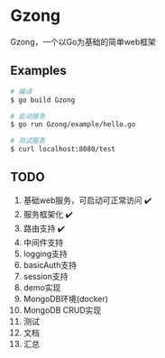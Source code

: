 # Gzong

Gzong，一个以Go为基础的简单web框架



## Examples

```sh
# 编译
$ go build Gzong
```

```sh
# 启动服务
$ go run Gzong/example/hello.go
```

```sh
# 测试服务
$ curl localhost:8080/test
```



## TODO

1. 基础web服务，可启动可正常访问 ✔️
2. 服务框架化 ✔️
3. 路由支持 ✔️
4. 中间件支持 
5. logging支持
6. basicAuth支持
7. session支持
8. demo实现
9. MongoDB环境(docker)
10. MongoDB CRUD实现
11. 测试
12. 文档
13. 汇总